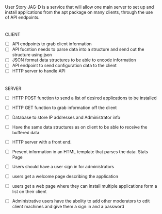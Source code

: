 User Story
JAG-D is a service that will allow one main server to set up and install applications from the apt package on many clients, through the use of API endpoints.
#
CLIENT
- [ ] API endpoints to grab client information
- [ ] API fucntion needs to parse data into a structure and send out the structure using json
- [ ] JSON format data structures to be able to encode information
- [ ] API endpoint to send configuration data to the client
- [ ] HTTP server to handle API
#
SERVER
- [ ] HTTP POST function to send a list of desired applications to be installed
- [ ] HTTP GET function to grab information off the client
- [ ] Database to store IP addresses and Administrator info
- [ ] Have the same data structures as on client to be able to receive the buffered data
- [ ] HTTP server with a front end.
- [ ] Present information in an HTML template that parses the data. Stats Page
- [ ] Users should have a user sign in for administrators
- [ ] users get a welcome page describing the application
- [ ] users get a web page where they can install multiple applications form a list on their client 
- [ ] Administrative users have the abolity to add other moderators to edit client machines and give them a sign in and a password

